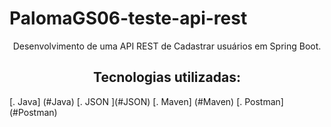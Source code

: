 # PalomaGS06-teste-api-rest
<p align="center">Desenvolvimento de uma API REST de Cadastrar usuários em Spring Boot. </p>

<h2 align="center">Tecnologias utilizadas: </h2>
<!--ts-->
[. Java] (#Java)
[. JSON ](#JSON)
[. Maven] (#Maven)
[. Postman]  (#Postman) <!--te-->
